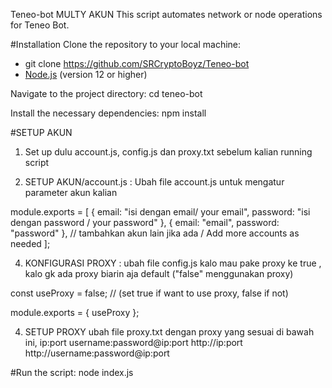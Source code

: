 Teneo-bot MULTY AKUN
This script automates network or node operations for Teneo Bot.

#Installation
 Clone the repository to your local machine:
- git clone https://github.com/SRCryptoBoyz/Teneo-bot
- [Node.js](https://nodejs.org/) (version 12 or higher)

 Navigate to the project directory:
 cd teneo-bot

 Install the necessary dependencies:
 npm install

#SETUP AKUN 
1. Set up dulu account.js, config.js dan proxy.txt sebelum kalian running script

2. SETUP AKUN/account.js :
   Ubah file account.js untuk mengatur parameter akun kalian
   
module.exports = [
  {
    email: "isi dengan email/ your email",
    password: "isi dengan password / your password"
    },
    {
    email: "email",
    password: "password"
    },
    // tambahkan  akun lain jika ada / Add more accounts as needed
    ];
    
4. KONFIGURASI PROXY : 
 ubah file config.js kalo mau pake proxy ke true , kalo gk ada proxy biarin aja default   ("false" menggunakan proxy)

const useProxy = false; // (set true if want to use proxy, false if not)

module.exports = {
  useProxy
};

4. SETUP PROXY 
ubah file proxy.txt dengan proxy yang sesuai di bawah ini,
ip:port
username:password@ip:port
http://ip:port
http://username:password@ip:port

#Run the script:
node index.js
